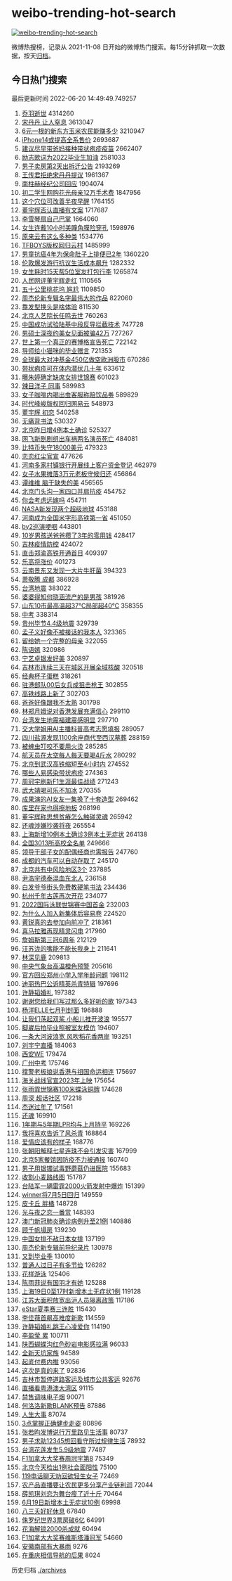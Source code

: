 # weibo-trending-hot-search

[![weibo-trending-hot-search](https://github.com/ameizi/weibo-trending-hot-search/actions/workflows/ci.yml/badge.svg)](https://github.com/ameizi/weibo-trending-hot-search/actions/workflows/ci.yml)

微博热搜榜，记录从 2021-11-08 日开始的微博热门搜索。每15分钟抓取一次数据，按天[归档](./archives)。

## 今日热门搜索

<!-- BEGIN --> 
最后更新时间 2022-06-20 14:49:49.749257 
1. [乔羽逝世](https://s.weibo.com/weibo?q=%23%E4%B9%94%E7%BE%BD%E9%80%9D%E4%B8%96%23&Refer=top) 4314260
1. [宋丹丹 让人窒息](https://s.weibo.com/weibo?q=%E5%AE%8B%E4%B8%B9%E4%B8%B9%20%E8%AE%A9%E4%BA%BA%E7%AA%92%E6%81%AF&Refer=top) 3613047
1. [6元一根的新东方玉米农民能赚多少](https://s.weibo.com/weibo?q=%236%E5%85%83%E4%B8%80%E6%A0%B9%E7%9A%84%E6%96%B0%E4%B8%9C%E6%96%B9%E7%8E%89%E7%B1%B3%E5%86%9C%E6%B0%91%E8%83%BD%E8%B5%9A%E5%A4%9A%E5%B0%91%23&Refer=top) 3210947
1. [iPhone14或提高全系售价](https://s.weibo.com/weibo?q=%23iPhone14%E6%88%96%E6%8F%90%E9%AB%98%E5%85%A8%E7%B3%BB%E5%94%AE%E4%BB%B7%23&Refer=top) 2693687
1. [建议尽早带爸妈接种带状疱疹疫苗](https://s.weibo.com/weibo?q=%23%E5%BB%BA%E8%AE%AE%E5%B0%BD%E6%97%A9%E5%B8%A6%E7%88%B8%E5%A6%88%E6%8E%A5%E7%A7%8D%E5%B8%A6%E7%8A%B6%E7%96%B1%E7%96%B9%E7%96%AB%E8%8B%97%23&Refer=top) 2662407
1. [励志歌词为2022毕业生加油](https://s.weibo.com/weibo?q=%23%E5%8A%B1%E5%BF%97%E6%AD%8C%E8%AF%8D%E4%B8%BA2022%E6%AF%95%E4%B8%9A%E7%94%9F%E5%8A%A0%E6%B2%B9%23&Refer=top) 2581033
1. [男子卖房第2天出拆迁公告](https://s.weibo.com/weibo?q=%23%E7%94%B7%E5%AD%90%E5%8D%96%E6%88%BF%E7%AC%AC2%E5%A4%A9%E5%87%BA%E6%8B%86%E8%BF%81%E5%85%AC%E5%91%8A%23&Refer=top) 2193269
1. [王传君拒绝宋丹丹提议](https://s.weibo.com/weibo?q=%23%E7%8E%8B%E4%BC%A0%E5%90%9B%E6%8B%92%E7%BB%9D%E5%AE%8B%E4%B8%B9%E4%B8%B9%E6%8F%90%E8%AE%AE%23&Refer=top) 1961367
1. [南柱赫经纪公司回应](https://s.weibo.com/weibo?q=%23%E5%8D%97%E6%9F%B1%E8%B5%AB%E7%BB%8F%E7%BA%AA%E5%85%AC%E5%8F%B8%E5%9B%9E%E5%BA%94%23&Refer=top) 1904074
1. [初二学生网购花光母亲12万手术费](https://s.weibo.com/weibo?q=%23%E5%88%9D%E4%BA%8C%E5%AD%A6%E7%94%9F%E7%BD%91%E8%B4%AD%E8%8A%B1%E5%85%89%E6%AF%8D%E4%BA%B212%E4%B8%87%E6%89%8B%E6%9C%AF%E8%B4%B9%23&Refer=top) 1847956
1. [这个穴位可改善半夜早醒](https://s.weibo.com/weibo?q=%23%E8%BF%99%E4%B8%AA%E7%A9%B4%E4%BD%8D%E5%8F%AF%E6%94%B9%E5%96%84%E5%8D%8A%E5%A4%9C%E6%97%A9%E9%86%92%23&Refer=top) 1764155
1. [董宇辉否认直播有文案](https://s.weibo.com/weibo?q=%23%E8%91%A3%E5%AE%87%E8%BE%89%E5%90%A6%E8%AE%A4%E7%9B%B4%E6%92%AD%E6%9C%89%E6%96%87%E6%A1%88%23&Refer=top) 1717687
1. [李雪琴扇自己巴掌](https://s.weibo.com/weibo?q=%E6%9D%8E%E9%9B%AA%E7%90%B4%E6%89%87%E8%87%AA%E5%B7%B1%E5%B7%B4%E6%8E%8C&Refer=top) 1664060
1. [女生连戴10小时美瞳角膜险穿孔](https://s.weibo.com/weibo?q=%23%E5%A5%B3%E7%94%9F%E8%BF%9E%E6%88%B410%E5%B0%8F%E6%97%B6%E7%BE%8E%E7%9E%B3%E8%A7%92%E8%86%9C%E9%99%A9%E7%A9%BF%E5%AD%94%23&Refer=top) 1598976
1. [原来云有这么多种类](https://s.weibo.com/weibo?q=%23%E5%8E%9F%E6%9D%A5%E4%BA%91%E6%9C%89%E8%BF%99%E4%B9%88%E5%A4%9A%E7%A7%8D%E7%B1%BB%23&Refer=top) 1534776
1. [TFBOYS版权回归云村](https://s.weibo.com/weibo?q=%23TFBOYS%E7%89%88%E6%9D%83%E5%9B%9E%E5%BD%92%E4%BA%91%E6%9D%91%23&Refer=top) 1485999
1. [男童抗癌4年为保命肚子上排便已2年](https://s.weibo.com/weibo?q=%E7%94%B7%E7%AB%A5%E6%8A%97%E7%99%8C4%E5%B9%B4%E4%B8%BA%E4%BF%9D%E5%91%BD%E8%82%9A%E5%AD%90%E4%B8%8A%E6%8E%92%E4%BE%BF%E5%B7%B22%E5%B9%B4&Refer=top) 1360220
1. [伦敦爆发游行抗议生活成本飙升](https://s.weibo.com/weibo?q=%23%E4%BC%A6%E6%95%A6%E7%88%86%E5%8F%91%E6%B8%B8%E8%A1%8C%E6%8A%97%E8%AE%AE%E7%94%9F%E6%B4%BB%E6%88%90%E6%9C%AC%E9%A3%99%E5%8D%87%23&Refer=top) 1282332
1. [女生耗时15天帮5位室友打包行李](https://s.weibo.com/weibo?q=%23%E5%A5%B3%E7%94%9F%E8%80%97%E6%97%B615%E5%A4%A9%E5%B8%AE5%E4%BD%8D%E5%AE%A4%E5%8F%8B%E6%89%93%E5%8C%85%E8%A1%8C%E6%9D%8E%23&Refer=top) 1265874
1. [人民网评董宇辉走红](https://s.weibo.com/weibo?q=%23%E4%BA%BA%E6%B0%91%E7%BD%91%E8%AF%84%E8%91%A3%E5%AE%87%E8%BE%89%E8%B5%B0%E7%BA%A2%23&Refer=top) 1110565
1. [五十公里桃花坞 尴尬](https://s.weibo.com/weibo?q=%E4%BA%94%E5%8D%81%E5%85%AC%E9%87%8C%E6%A1%83%E8%8A%B1%E5%9D%9E%20%E5%B0%B4%E5%B0%AC&Refer=top) 1109850
1. [周杰伦新专辑名字最伟大的作品](https://s.weibo.com/weibo?q=%23%E5%91%A8%E6%9D%B0%E4%BC%A6%E6%96%B0%E4%B8%93%E8%BE%91%E5%90%8D%E5%AD%97%E6%9C%80%E4%BC%9F%E5%A4%A7%E7%9A%84%E4%BD%9C%E5%93%81%23&Refer=top) 822060
1. [靠发型换头是啥体验](https://s.weibo.com/weibo?q=%E9%9D%A0%E5%8F%91%E5%9E%8B%E6%8D%A2%E5%A4%B4%E6%98%AF%E5%95%A5%E4%BD%93%E9%AA%8C&Refer=top) 811530
1. [北京人艺院长任鸣去世](https://s.weibo.com/weibo?q=%23%E5%8C%97%E4%BA%AC%E4%BA%BA%E8%89%BA%E9%99%A2%E9%95%BF%E4%BB%BB%E9%B8%A3%E5%8E%BB%E4%B8%96%23&Refer=top) 760263
1. [中国成功试验陆基中段反导拦截技术](https://s.weibo.com/weibo?q=%E4%B8%AD%E5%9B%BD%E6%88%90%E5%8A%9F%E8%AF%95%E9%AA%8C%E9%99%86%E5%9F%BA%E4%B8%AD%E6%AE%B5%E5%8F%8D%E5%AF%BC%E6%8B%A6%E6%88%AA%E6%8A%80%E6%9C%AF&Refer=top) 747728
1. [男硕士深夜约美女见面被骗42万](https://s.weibo.com/weibo?q=%23%E7%94%B7%E7%A1%95%E5%A3%AB%E6%B7%B1%E5%A4%9C%E7%BA%A6%E7%BE%8E%E5%A5%B3%E8%A7%81%E9%9D%A2%E8%A2%AB%E9%AA%9742%E4%B8%87%23&Refer=top) 727267
1. [世上第一个真正的赛博格宣告死亡](https://s.weibo.com/weibo?q=%23%E4%B8%96%E4%B8%8A%E7%AC%AC%E4%B8%80%E4%B8%AA%E7%9C%9F%E6%AD%A3%E7%9A%84%E8%B5%9B%E5%8D%9A%E6%A0%BC%E5%AE%A3%E5%91%8A%E6%AD%BB%E4%BA%A1%23&Refer=top) 722142
1. [导师给小猫咪的毕业赠言](https://s.weibo.com/weibo?q=%23%E5%AF%BC%E5%B8%88%E7%BB%99%E5%B0%8F%E7%8C%AB%E5%92%AA%E7%9A%84%E6%AF%95%E4%B8%9A%E8%B5%A0%E8%A8%80%23&Refer=top) 721353
1. [全球最大对冲基金450亿做空欧洲股市](https://s.weibo.com/weibo?q=%23%E5%85%A8%E7%90%83%E6%9C%80%E5%A4%A7%E5%AF%B9%E5%86%B2%E5%9F%BA%E9%87%91450%E4%BA%BF%E5%81%9A%E7%A9%BA%E6%AC%A7%E6%B4%B2%E8%82%A1%E5%B8%82%23&Refer=top) 670286
1. [带状疱疹可在体内潜伏几十年](https://s.weibo.com/weibo?q=%23%E5%B8%A6%E7%8A%B6%E7%96%B1%E7%96%B9%E5%8F%AF%E5%9C%A8%E4%BD%93%E5%86%85%E6%BD%9C%E4%BC%8F%E5%87%A0%E5%8D%81%E5%B9%B4%23&Refer=top) 633612
1. [曝朱婷确定缺席女排世锦赛](https://s.weibo.com/weibo?q=%23%E6%9B%9D%E6%9C%B1%E5%A9%B7%E7%A1%AE%E5%AE%9A%E7%BC%BA%E5%B8%AD%E5%A5%B3%E6%8E%92%E4%B8%96%E9%94%A6%E8%B5%9B%23&Refer=top) 601023
1. [辣目洋子 同事](https://s.weibo.com/weibo?q=%E8%BE%A3%E7%9B%AE%E6%B4%8B%E5%AD%90%20%E5%90%8C%E4%BA%8B&Refer=top) 589983
1. [女子咖啡内喝出虫客服称赔饮品券](https://s.weibo.com/weibo?q=%23%E5%A5%B3%E5%AD%90%E5%92%96%E5%95%A1%E5%86%85%E5%96%9D%E5%87%BA%E8%99%AB%E5%AE%A2%E6%9C%8D%E7%A7%B0%E8%B5%94%E9%A5%AE%E5%93%81%E5%88%B8%23&Refer=top) 589829
1. [时代峰峻版权回归网易云](https://s.weibo.com/weibo?q=%23%E6%97%B6%E4%BB%A3%E5%B3%B0%E5%B3%BB%E7%89%88%E6%9D%83%E5%9B%9E%E5%BD%92%E7%BD%91%E6%98%93%E4%BA%91%23&Refer=top) 548973
1. [董宇辉 初恋](https://s.weibo.com/weibo?q=%E8%91%A3%E5%AE%87%E8%BE%89%20%E5%88%9D%E6%81%8B&Refer=top) 540258
1. [无痛背书法](https://s.weibo.com/weibo?q=%23%E6%97%A0%E7%97%9B%E8%83%8C%E4%B9%A6%E6%B3%95%23&Refer=top) 530327
1. [北京昨日增4例本土确诊](https://s.weibo.com/weibo?q=%23%E5%8C%97%E4%BA%AC%E6%98%A8%E6%97%A5%E5%A2%9E4%E4%BE%8B%E6%9C%AC%E5%9C%9F%E7%A1%AE%E8%AF%8A%23&Refer=top) 525327
1. [网飞新剧剧组出车祸两名演员死亡](https://s.weibo.com/weibo?q=%23%E7%BD%91%E9%A3%9E%E6%96%B0%E5%89%A7%E5%89%A7%E7%BB%84%E5%87%BA%E8%BD%A6%E7%A5%B8%E4%B8%A4%E5%90%8D%E6%BC%94%E5%91%98%E6%AD%BB%E4%BA%A1%23&Refer=top) 484081
1. [比特币失守18000美元](https://s.weibo.com/weibo?q=%23%E6%AF%94%E7%89%B9%E5%B8%81%E5%A4%B1%E5%AE%8818000%E7%BE%8E%E5%85%83%23&Refer=top) 479323
1. [恋恋红尘官宣](https://s.weibo.com/weibo?q=%23%E6%81%8B%E6%81%8B%E7%BA%A2%E5%B0%98%E5%AE%98%E5%AE%A3%23&Refer=top) 477626
1. [河南多家村镇银行开展线上客户资金登记](https://s.weibo.com/weibo?q=%23%E6%B2%B3%E5%8D%97%E5%A4%9A%E5%AE%B6%E6%9D%91%E9%95%87%E9%93%B6%E8%A1%8C%E5%BC%80%E5%B1%95%E7%BA%BF%E4%B8%8A%E5%AE%A2%E6%88%B7%E8%B5%84%E9%87%91%E7%99%BB%E8%AE%B0%23&Refer=top) 462979
1. [女子水果摊落3万元老板守候归还](https://s.weibo.com/weibo?q=%23%E5%A5%B3%E5%AD%90%E6%B0%B4%E6%9E%9C%E6%91%8A%E8%90%BD3%E4%B8%87%E5%85%83%E8%80%81%E6%9D%BF%E5%AE%88%E5%80%99%E5%BD%92%E8%BF%98%23&Refer=top) 456864
1. [谭维维 脑干缺失的美](https://s.weibo.com/weibo?q=%E8%B0%AD%E7%BB%B4%E7%BB%B4%20%E8%84%91%E5%B9%B2%E7%BC%BA%E5%A4%B1%E7%9A%84%E7%BE%8E&Refer=top) 456565
1. [北京门头沟一家四口并肩抗疫](https://s.weibo.com/weibo?q=%23%E5%8C%97%E4%BA%AC%E9%97%A8%E5%A4%B4%E6%B2%9F%E4%B8%80%E5%AE%B6%E5%9B%9B%E5%8F%A3%E5%B9%B6%E8%82%A9%E6%8A%97%E7%96%AB%23&Refer=top) 454752
1. [你会考虑远嫁吗](https://s.weibo.com/weibo?q=%23%E4%BD%A0%E4%BC%9A%E8%80%83%E8%99%91%E8%BF%9C%E5%AB%81%E5%90%97%23&Refer=top) 454711
1. [NASA新发现两个超级地球](https://s.weibo.com/weibo?q=%23NASA%E6%96%B0%E5%8F%91%E7%8E%B0%E4%B8%A4%E4%B8%AA%E8%B6%85%E7%BA%A7%E5%9C%B0%E7%90%83%23&Refer=top) 453188
1. [河南成为全国米字形高铁第一省](https://s.weibo.com/weibo?q=%23%E6%B2%B3%E5%8D%97%E6%88%90%E4%B8%BA%E5%85%A8%E5%9B%BD%E7%B1%B3%E5%AD%97%E5%BD%A2%E9%AB%98%E9%93%81%E7%AC%AC%E4%B8%80%E7%9C%81%23&Refer=top) 451050
1. [by2巡演哽咽](https://s.weibo.com/weibo?q=%23by2%E5%B7%A1%E6%BC%94%E5%93%BD%E5%92%BD%23&Refer=top) 443801
1. [10岁男孩送爸爸攒了3年的零用钱](https://s.weibo.com/weibo?q=%2310%E5%B2%81%E7%94%B7%E5%AD%A9%E9%80%81%E7%88%B8%E7%88%B8%E6%94%92%E4%BA%863%E5%B9%B4%E7%9A%84%E9%9B%B6%E7%94%A8%E9%92%B1%23&Refer=top) 428417
1. [吉林疫情防控](https://s.weibo.com/weibo?q=%23%E5%90%89%E6%9E%97%E7%96%AB%E6%83%85%E9%98%B2%E6%8E%A7%23&Refer=top) 424072
1. [直击郑渝高铁开通首日](https://s.weibo.com/weibo?q=%23%E7%9B%B4%E5%87%BB%E9%83%91%E6%B8%9D%E9%AB%98%E9%93%81%E5%BC%80%E9%80%9A%E9%A6%96%E6%97%A5%23&Refer=top) 409397
1. [乐高将涨价](https://s.weibo.com/weibo?q=%23%E4%B9%90%E9%AB%98%E5%B0%86%E6%B6%A8%E4%BB%B7%23&Refer=top) 401273
1. [云南景东又发现一大片牛肝菌](https://s.weibo.com/weibo?q=%23%E4%BA%91%E5%8D%97%E6%99%AF%E4%B8%9C%E5%8F%88%E5%8F%91%E7%8E%B0%E4%B8%80%E5%A4%A7%E7%89%87%E7%89%9B%E8%82%9D%E8%8F%8C%23&Refer=top) 394323
1. [萧敬腾 成都](https://s.weibo.com/weibo?q=%E8%90%A7%E6%95%AC%E8%85%BE%20%E6%88%90%E9%83%BD&Refer=top) 386928
1. [台湾地震](https://s.weibo.com/weibo?q=%23%E5%8F%B0%E6%B9%BE%E5%9C%B0%E9%9C%87%23&Refer=top) 383022
1. [婆婆得知何晓涵流产的是男孩](https://s.weibo.com/weibo?q=%23%E5%A9%86%E5%A9%86%E5%BE%97%E7%9F%A5%E4%BD%95%E6%99%93%E6%B6%B5%E6%B5%81%E4%BA%A7%E7%9A%84%E6%98%AF%E7%94%B7%E5%AD%A9%23&Refer=top) 381926
1. [山东10市最高温超37℃局部超40℃](https://s.weibo.com/weibo?q=%23%E5%B1%B1%E4%B8%9C10%E5%B8%82%E6%9C%80%E9%AB%98%E6%B8%A9%E8%B6%8537%E2%84%83%E5%B1%80%E9%83%A8%E8%B6%8540%E2%84%83%23&Refer=top) 358355
1. [中考](https://s.weibo.com/weibo?q=%E4%B8%AD%E8%80%83&Refer=top) 338314
1. [贵州毕节4.4级地震](https://s.weibo.com/weibo?q=%E8%B4%B5%E5%B7%9E%E6%AF%95%E8%8A%824.4%E7%BA%A7%E5%9C%B0%E9%9C%87&Refer=top) 329739
1. [孟子义好像不被接话的我本人](https://s.weibo.com/weibo?q=%23%E5%AD%9F%E5%AD%90%E4%B9%89%E5%A5%BD%E5%83%8F%E4%B8%8D%E8%A2%AB%E6%8E%A5%E8%AF%9D%E7%9A%84%E6%88%91%E6%9C%AC%E4%BA%BA%23&Refer=top) 323365
1. [留给她一个完整的母亲](https://s.weibo.com/weibo?q=%E7%95%99%E7%BB%99%E5%A5%B9%E4%B8%80%E4%B8%AA%E5%AE%8C%E6%95%B4%E7%9A%84%E6%AF%8D%E4%BA%B2&Refer=top) 322055
1. [陈语嫣](https://s.weibo.com/weibo?q=%E9%99%88%E8%AF%AD%E5%AB%A3&Refer=top) 320986
1. [宁艺卓银发好美](https://s.weibo.com/weibo?q=%23%E5%AE%81%E8%89%BA%E5%8D%93%E9%93%B6%E5%8F%91%E5%A5%BD%E7%BE%8E%23&Refer=top) 320897
1. [吉林市连续三天在城区开展全域核酸](https://s.weibo.com/weibo?q=%23%E5%90%89%E6%9E%97%E5%B8%82%E8%BF%9E%E7%BB%AD%E4%B8%89%E5%A4%A9%E5%9C%A8%E5%9F%8E%E5%8C%BA%E5%BC%80%E5%B1%95%E5%85%A8%E5%9F%9F%E6%A0%B8%E9%85%B8%23&Refer=top) 320518
1. [经典杯子蛋糕](https://s.weibo.com/weibo?q=%E7%BB%8F%E5%85%B8%E6%9D%AF%E5%AD%90%E8%9B%8B%E7%B3%95&Refer=top) 318261
1. [驻港部队00后女兵成狙击枪王](https://s.weibo.com/weibo?q=%23%E9%A9%BB%E6%B8%AF%E9%83%A8%E9%98%9F00%E5%90%8E%E5%A5%B3%E5%85%B5%E6%88%90%E7%8B%99%E5%87%BB%E6%9E%AA%E7%8E%8B%23&Refer=top) 302855
1. [高铁线路上新了](https://s.weibo.com/weibo?q=%23%E9%AB%98%E9%93%81%E7%BA%BF%E8%B7%AF%E4%B8%8A%E6%96%B0%E4%BA%86%23&Refer=top) 302703
1. [爸爸好像跟我不太熟](https://s.weibo.com/weibo?q=%23%E7%88%B8%E7%88%B8%E5%A5%BD%E5%83%8F%E8%B7%9F%E6%88%91%E4%B8%8D%E5%A4%AA%E7%86%9F%23&Refer=top) 301798
1. [林郑月娥说对香港发展充满信心](https://s.weibo.com/weibo?q=%23%E6%9E%97%E9%83%91%E6%9C%88%E5%A8%A5%E8%AF%B4%E5%AF%B9%E9%A6%99%E6%B8%AF%E5%8F%91%E5%B1%95%E5%85%85%E6%BB%A1%E4%BF%A1%E5%BF%83%23&Refer=top) 299110
1. [台湾发生地震福建震感明显](https://s.weibo.com/weibo?q=%23%E5%8F%B0%E6%B9%BE%E5%8F%91%E7%94%9F%E5%9C%B0%E9%9C%87%E7%A6%8F%E5%BB%BA%E9%9C%87%E6%84%9F%E6%98%8E%E6%98%BE%23&Refer=top) 297710
1. [交大学姐用AI主播科普高考志愿填报](https://s.weibo.com/weibo?q=%23%E4%BA%A4%E5%A4%A7%E5%AD%A6%E5%A7%90%E7%94%A8AI%E4%B8%BB%E6%92%AD%E7%A7%91%E6%99%AE%E9%AB%98%E8%80%83%E5%BF%97%E6%84%BF%E5%A1%AB%E6%8A%A5%23&Refer=top) 289057
1. [四川盐源发现1100余座商代至西汉墓葬](https://s.weibo.com/weibo?q=%23%E5%9B%9B%E5%B7%9D%E7%9B%90%E6%BA%90%E5%8F%91%E7%8E%B01100%E4%BD%99%E5%BA%A7%E5%95%86%E4%BB%A3%E8%87%B3%E8%A5%BF%E6%B1%89%E5%A2%93%E8%91%AC%23&Refer=top) 288159
1. [被蜱虫叮咬不要用火烫](https://s.weibo.com/weibo?q=%23%E8%A2%AB%E8%9C%B1%E8%99%AB%E5%8F%AE%E5%92%AC%E4%B8%8D%E8%A6%81%E7%94%A8%E7%81%AB%E7%83%AB%23&Refer=top) 285285
1. [航天员在太空每人每天要喝4斤水](https://s.weibo.com/weibo?q=%23%E8%88%AA%E5%A4%A9%E5%91%98%E5%9C%A8%E5%A4%AA%E7%A9%BA%E6%AF%8F%E4%BA%BA%E6%AF%8F%E5%A4%A9%E8%A6%81%E5%96%9D4%E6%96%A4%E6%B0%B4%23&Refer=top) 280292
1. [北京到武汉高铁缩短至4小时内](https://s.weibo.com/weibo?q=%23%E5%8C%97%E4%BA%AC%E5%88%B0%E6%AD%A6%E6%B1%89%E9%AB%98%E9%93%81%E7%BC%A9%E7%9F%AD%E8%87%B34%E5%B0%8F%E6%97%B6%E5%86%85%23&Refer=top) 274552
1. [哪些人易感染带状疱疹](https://s.weibo.com/weibo?q=%23%E5%93%AA%E4%BA%9B%E4%BA%BA%E6%98%93%E6%84%9F%E6%9F%93%E5%B8%A6%E7%8A%B6%E7%96%B1%E7%96%B9%23&Refer=top) 274363
1. [周冠宇刷新F1生涯最佳战绩](https://s.weibo.com/weibo?q=%23%E5%91%A8%E5%86%A0%E5%AE%87%E5%88%B7%E6%96%B0F1%E7%94%9F%E6%B6%AF%E6%9C%80%E4%BD%B3%E6%88%98%E7%BB%A9%23&Refer=top) 271243
1. [武大靖喝可乐不加冰](https://s.weibo.com/weibo?q=%23%E6%AD%A6%E5%A4%A7%E9%9D%96%E5%96%9D%E5%8F%AF%E4%B9%90%E4%B8%8D%E5%8A%A0%E5%86%B0%23&Refer=top) 270355
1. [成果演的AI女友一集换了十套造型](https://s.weibo.com/weibo?q=%23%E6%88%90%E6%9E%9C%E6%BC%94%E7%9A%84AI%E5%A5%B3%E5%8F%8B%E4%B8%80%E9%9B%86%E6%8D%A2%E4%BA%86%E5%8D%81%E5%A5%97%E9%80%A0%E5%9E%8B%23&Refer=top) 269462
1. [库里在家也得擦地板](https://s.weibo.com/weibo?q=%23%E5%BA%93%E9%87%8C%E5%9C%A8%E5%AE%B6%E4%B9%9F%E5%BE%97%E6%93%A6%E5%9C%B0%E6%9D%BF%23&Refer=top) 268196
1. [董宇辉称思想贫瘠怎么触碰灵魂](https://s.weibo.com/weibo?q=%23%E8%91%A3%E5%AE%87%E8%BE%89%E7%A7%B0%E6%80%9D%E6%83%B3%E8%B4%AB%E7%98%A0%E6%80%8E%E4%B9%88%E8%A7%A6%E7%A2%B0%E7%81%B5%E9%AD%82%23&Refer=top) 265942
1. [还魂涉嫌抄袭将夜](https://s.weibo.com/weibo?q=%23%E8%BF%98%E9%AD%82%E6%B6%89%E5%AB%8C%E6%8A%84%E8%A2%AD%E5%B0%86%E5%A4%9C%23&Refer=top) 265554
1. [上海新增10例本土确诊3例本土无症状](https://s.weibo.com/weibo?q=%23%E4%B8%8A%E6%B5%B7%E6%96%B0%E5%A2%9E10%E4%BE%8B%E6%9C%AC%E5%9C%9F%E7%A1%AE%E8%AF%8A3%E4%BE%8B%E6%9C%AC%E5%9C%9F%E6%97%A0%E7%97%87%E7%8A%B6%23&Refer=top) 264138
1. [全国3013所高校全名单](https://s.weibo.com/weibo?q=%23%E5%85%A8%E5%9B%BD3013%E6%89%80%E9%AB%98%E6%A0%A1%E5%85%A8%E5%90%8D%E5%8D%95%23&Refer=top) 249666
1. [领导干部子女的配偶经商也需报告](https://s.weibo.com/weibo?q=%23%E9%A2%86%E5%AF%BC%E5%B9%B2%E9%83%A8%E5%AD%90%E5%A5%B3%E7%9A%84%E9%85%8D%E5%81%B6%E7%BB%8F%E5%95%86%E4%B9%9F%E9%9C%80%E6%8A%A5%E5%91%8A%23&Refer=top) 247760
1. [成都的汽车可以自动存取了](https://s.weibo.com/weibo?q=%23%E6%88%90%E9%83%BD%E7%9A%84%E6%B1%BD%E8%BD%A6%E5%8F%AF%E4%BB%A5%E8%87%AA%E5%8A%A8%E5%AD%98%E5%8F%96%E4%BA%86%23&Refer=top) 245170
1. [北京共有中风险地区3个](https://s.weibo.com/weibo?q=%E5%8C%97%E4%BA%AC%E5%85%B1%E6%9C%89%E4%B8%AD%E9%A3%8E%E9%99%A9%E5%9C%B0%E5%8C%BA3%E4%B8%AA&Refer=top) 237885
1. [尹浩宇德泰混血东北人](https://s.weibo.com/weibo?q=%23%E5%B0%B9%E6%B5%A9%E5%AE%87%E5%BE%B7%E6%B3%B0%E6%B7%B7%E8%A1%80%E4%B8%9C%E5%8C%97%E4%BA%BA%23&Refer=top) 236158
1. [白发爷爷街头免费教硬笔书法](https://s.weibo.com/weibo?q=%23%E7%99%BD%E5%8F%91%E7%88%B7%E7%88%B7%E8%A1%97%E5%A4%B4%E5%85%8D%E8%B4%B9%E6%95%99%E7%A1%AC%E7%AC%94%E4%B9%A6%E6%B3%95%23&Refer=top) 234436
1. [杭州千年古莲再次开花](https://s.weibo.com/weibo?q=%23%E6%9D%AD%E5%B7%9E%E5%8D%83%E5%B9%B4%E5%8F%A4%E8%8E%B2%E5%86%8D%E6%AC%A1%E5%BC%80%E8%8A%B1%23&Refer=top) 234077
1. [2022国际泳联世锦赛中国首金](https://s.weibo.com/weibo?q=%232022%E5%9B%BD%E9%99%85%E6%B3%B3%E8%81%94%E4%B8%96%E9%94%A6%E8%B5%9B%E4%B8%AD%E5%9B%BD%E9%A6%96%E9%87%91%23&Refer=top) 232003
1. [为什么人加入新集体后容易卷](https://s.weibo.com/weibo?q=%23%E4%B8%BA%E4%BB%80%E4%B9%88%E4%BA%BA%E5%8A%A0%E5%85%A5%E6%96%B0%E9%9B%86%E4%BD%93%E5%90%8E%E5%AE%B9%E6%98%93%E5%8D%B7%23&Refer=top) 224520
1. [黄锐真的去参加向前冲了](https://s.weibo.com/weibo?q=%23%E9%BB%84%E9%94%90%E7%9C%9F%E7%9A%84%E5%8E%BB%E5%8F%82%E5%8A%A0%E5%90%91%E5%89%8D%E5%86%B2%E4%BA%86%23&Refer=top) 218361
1. [喜马拉雅再现精灵闪电](https://s.weibo.com/weibo?q=%23%E5%96%9C%E9%A9%AC%E6%8B%89%E9%9B%85%E5%86%8D%E7%8E%B0%E7%B2%BE%E7%81%B5%E9%97%AA%E7%94%B5%23&Refer=top) 217960
1. [詹姆斯第三冠6周年](https://s.weibo.com/weibo?q=%23%E8%A9%B9%E5%A7%86%E6%96%AF%E7%AC%AC%E4%B8%89%E5%86%A06%E5%91%A8%E5%B9%B4%23&Refer=top) 212129
1. [汪苏泷的嘴能不能长我身上](https://s.weibo.com/weibo?q=%23%E6%B1%AA%E8%8B%8F%E6%B3%B7%E7%9A%84%E5%98%B4%E8%83%BD%E4%B8%8D%E8%83%BD%E9%95%BF%E6%88%91%E8%BA%AB%E4%B8%8A%23&Refer=top) 211641
1. [林深见鹿](https://s.weibo.com/weibo?q=%E6%9E%97%E6%B7%B1%E8%A7%81%E9%B9%BF&Refer=top) 209813
1. [中央气象台高温橙色预警](https://s.weibo.com/weibo?q=%23%E4%B8%AD%E5%A4%AE%E6%B0%94%E8%B1%A1%E5%8F%B0%E9%AB%98%E6%B8%A9%E6%A9%99%E8%89%B2%E9%A2%84%E8%AD%A6%23&Refer=top) 205616
1. [官方回应郑州小学入学年龄问题](https://s.weibo.com/weibo?q=%23%E5%AE%98%E6%96%B9%E5%9B%9E%E5%BA%94%E9%83%91%E5%B7%9E%E5%B0%8F%E5%AD%A6%E5%85%A5%E5%AD%A6%E5%B9%B4%E9%BE%84%E9%97%AE%E9%A2%98%23&Refer=top) 198112
1. [迪丽热巴公诉精英杀青特辑](https://s.weibo.com/weibo?q=%23%E8%BF%AA%E4%B8%BD%E7%83%AD%E5%B7%B4%E5%85%AC%E8%AF%89%E7%B2%BE%E8%8B%B1%E6%9D%80%E9%9D%92%E7%89%B9%E8%BE%91%23&Refer=top) 197696
1. [许静韬婚礼](https://s.weibo.com/weibo?q=%23%E8%AE%B8%E9%9D%99%E9%9F%AC%E5%A9%9A%E7%A4%BC%23&Refer=top) 197382
1. [谢谢您给我们写过那么多好听的歌](https://s.weibo.com/weibo?q=%23%E8%B0%A2%E8%B0%A2%E6%82%A8%E7%BB%99%E6%88%91%E4%BB%AC%E5%86%99%E8%BF%87%E9%82%A3%E4%B9%88%E5%A4%9A%E5%A5%BD%E5%90%AC%E7%9A%84%E6%AD%8C%23&Refer=top) 197343
1. [杨洋ELLE七月刊封面](https://s.weibo.com/weibo?q=%23%E6%9D%A8%E6%B4%8BELLE%E4%B8%83%E6%9C%88%E5%88%8A%E5%B0%81%E9%9D%A2%23&Refer=top) 196888
1. [让我们荡起双桨 小船儿推开波浪](https://s.weibo.com/weibo?q=%E8%AE%A9%E6%88%91%E4%BB%AC%E8%8D%A1%E8%B5%B7%E5%8F%8C%E6%A1%A8%20%E5%B0%8F%E8%88%B9%E5%84%BF%E6%8E%A8%E5%BC%80%E6%B3%A2%E6%B5%AA&Refer=top) 195577
1. [脚崴后拍毕业照被室友模仿](https://s.weibo.com/weibo?q=%23%E8%84%9A%E5%B4%B4%E5%90%8E%E6%8B%8D%E6%AF%95%E4%B8%9A%E7%85%A7%E8%A2%AB%E5%AE%A4%E5%8F%8B%E6%A8%A1%E4%BB%BF%23&Refer=top) 194607
1. [一条大河波浪宽 风吹稻花香两岸](https://s.weibo.com/weibo?q=%E4%B8%80%E6%9D%A1%E5%A4%A7%E6%B2%B3%E6%B3%A2%E6%B5%AA%E5%AE%BD%20%E9%A3%8E%E5%90%B9%E7%A8%BB%E8%8A%B1%E9%A6%99%E4%B8%A4%E5%B2%B8&Refer=top) 193251
1. [刘宇宁直播](https://s.weibo.com/weibo?q=%23%E5%88%98%E5%AE%87%E5%AE%81%E7%9B%B4%E6%92%AD%23&Refer=top) 184063
1. [西安WE](https://s.weibo.com/weibo?q=%E8%A5%BF%E5%AE%89WE&Refer=top) 179474
1. [广州中考](https://s.weibo.com/weibo?q=%E5%B9%BF%E5%B7%9E%E4%B8%AD%E8%80%83&Refer=top) 175746
1. [撑警老板娘说香港与祖国命运相连](https://s.weibo.com/weibo?q=%23%E6%92%91%E8%AD%A6%E8%80%81%E6%9D%BF%E5%A8%98%E8%AF%B4%E9%A6%99%E6%B8%AF%E4%B8%8E%E7%A5%96%E5%9B%BD%E5%91%BD%E8%BF%90%E7%9B%B8%E8%BF%9E%23&Refer=top) 175697
1. [海关战线官宣2023年上映](https://s.weibo.com/weibo?q=%23%E6%B5%B7%E5%85%B3%E6%88%98%E7%BA%BF%E5%AE%98%E5%AE%A32023%E5%B9%B4%E4%B8%8A%E6%98%A0%23&Refer=top) 175654
1. [张雨霏世锦赛100米蝶泳铜牌](https://s.weibo.com/weibo?q=%23%E5%BC%A0%E9%9B%A8%E9%9C%8F%E4%B8%96%E9%94%A6%E8%B5%9B100%E7%B1%B3%E8%9D%B6%E6%B3%B3%E9%93%9C%E7%89%8C%23&Refer=top) 174628
1. [周深 超话社区](https://s.weibo.com/weibo?q=%E5%91%A8%E6%B7%B1%20%E8%B6%85%E8%AF%9D%E7%A4%BE%E5%8C%BA&Refer=top) 172218
1. [杰迷过年了](https://s.weibo.com/weibo?q=%E6%9D%B0%E8%BF%B7%E8%BF%87%E5%B9%B4%E4%BA%86&Refer=top) 171561
1. [还魂](https://s.weibo.com/weibo?q=%E8%BF%98%E9%AD%82&Refer=top) 169910
1. [1年期与5年期LPR均与上月持平](https://s.weibo.com/weibo?q=%231%E5%B9%B4%E6%9C%9F%E4%B8%8E5%E5%B9%B4%E6%9C%9FLPR%E5%9D%87%E4%B8%8E%E4%B8%8A%E6%9C%88%E6%8C%81%E5%B9%B3%23&Refer=top) 169226
1. [我将喜欢告诉了风杀青](https://s.weibo.com/weibo?q=%23%E6%88%91%E5%B0%86%E5%96%9C%E6%AC%A2%E5%91%8A%E8%AF%89%E4%BA%86%E9%A3%8E%E6%9D%80%E9%9D%92%23&Refer=top) 168864
1. [爱情应该有的样子](https://s.weibo.com/weibo?q=%23%E7%88%B1%E6%83%85%E5%BA%94%E8%AF%A5%E6%9C%89%E7%9A%84%E6%A0%B7%E5%AD%90%23&Refer=top) 168776
1. [张朝阳解释七星连珠不会引发灾害](https://s.weibo.com/weibo?q=%23%E5%BC%A0%E6%9C%9D%E9%98%B3%E8%A7%A3%E9%87%8A%E4%B8%83%E6%98%9F%E8%BF%9E%E7%8F%A0%E4%B8%8D%E4%BC%9A%E5%BC%95%E5%8F%91%E7%81%BE%E5%AE%B3%23&Refer=top) 167999
1. [北京5家餐馆因防疫不力被通报](https://s.weibo.com/weibo?q=%23%E5%8C%97%E4%BA%AC5%E5%AE%B6%E9%A4%90%E9%A6%86%E5%9B%A0%E9%98%B2%E7%96%AB%E4%B8%8D%E5%8A%9B%E8%A2%AB%E9%80%9A%E6%8A%A5%23&Refer=top) 160740
1. [男子用银镯试毒野蘑菇仍进医院](https://s.weibo.com/weibo?q=%23%E7%94%B7%E5%AD%90%E7%94%A8%E9%93%B6%E9%95%AF%E8%AF%95%E6%AF%92%E9%87%8E%E8%98%91%E8%8F%87%E4%BB%8D%E8%BF%9B%E5%8C%BB%E9%99%A2%23&Refer=top) 155683
1. [收割小麦路线图](https://s.weibo.com/weibo?q=%E6%94%B6%E5%89%B2%E5%B0%8F%E9%BA%A6%E8%B7%AF%E7%BA%BF%E5%9B%BE&Refer=top) 151787
1. [台陆军一辆雷霆2000火箭发射中爆炸](https://s.weibo.com/weibo?q=%23%E5%8F%B0%E9%99%86%E5%86%9B%E4%B8%80%E8%BE%86%E9%9B%B7%E9%9C%862000%E7%81%AB%E7%AE%AD%E5%8F%91%E5%B0%84%E4%B8%AD%E7%88%86%E7%82%B8%23&Refer=top) 151399
1. [winner将7月5日回归](https://s.weibo.com/weibo?q=%23winner%E5%B0%867%E6%9C%885%E6%97%A5%E5%9B%9E%E5%BD%92%23&Refer=top) 149559
1. [皮卡丘 胖橘](https://s.weibo.com/weibo?q=%E7%9A%AE%E5%8D%A1%E4%B8%98%20%E8%83%96%E6%A9%98&Refer=top) 148728
1. [光与夜之恋一番赏](https://s.weibo.com/weibo?q=%E5%85%89%E4%B8%8E%E5%A4%9C%E4%B9%8B%E6%81%8B%E4%B8%80%E7%95%AA%E8%B5%8F&Refer=top) 148393
1. [澳门新冠肺炎确诊病例升至21例](https://s.weibo.com/weibo?q=%23%E6%BE%B3%E9%97%A8%E6%96%B0%E5%86%A0%E8%82%BA%E7%82%8E%E7%A1%AE%E8%AF%8A%E7%97%85%E4%BE%8B%E5%8D%87%E8%87%B321%E4%BE%8B%23&Refer=top) 140886
1. [顾千帆塌房](https://s.weibo.com/weibo?q=%23%E9%A1%BE%E5%8D%83%E5%B8%86%E5%A1%8C%E6%88%BF%23&Refer=top) 139230
1. [中国女排不敌日本女排](https://s.weibo.com/weibo?q=%23%E4%B8%AD%E5%9B%BD%E5%A5%B3%E6%8E%92%E4%B8%8D%E6%95%8C%E6%97%A5%E6%9C%AC%E5%A5%B3%E6%8E%92%23&Refer=top) 137199
1. [周杰伦新专辑前导纪录片](https://s.weibo.com/weibo?q=%23%E5%91%A8%E6%9D%B0%E4%BC%A6%E6%96%B0%E4%B8%93%E8%BE%91%E5%89%8D%E5%AF%BC%E7%BA%AA%E5%BD%95%E7%89%87%23&Refer=top) 130978
1. [又到毕业季](https://s.weibo.com/weibo?q=%23%E5%8F%88%E5%88%B0%E6%AF%95%E4%B8%9A%E5%AD%A3%23&Refer=top) 130010
1. [普通人过日子有多节俭](https://s.weibo.com/weibo?q=%23%E6%99%AE%E9%80%9A%E4%BA%BA%E8%BF%87%E6%97%A5%E5%AD%90%E6%9C%89%E5%A4%9A%E8%8A%82%E4%BF%AD%23&Refer=top) 126282
1. [花样游泳](https://s.weibo.com/weibo?q=%E8%8A%B1%E6%A0%B7%E6%B8%B8%E6%B3%B3&Refer=top) 125406
1. [陈雨菲说有国羽才有她](https://s.weibo.com/weibo?q=%23%E9%99%88%E9%9B%A8%E8%8F%B2%E8%AF%B4%E6%9C%89%E5%9B%BD%E7%BE%BD%E6%89%8D%E6%9C%89%E5%A5%B9%23&Refer=top) 125288
1. [上海19日0至17时新增本土无症状1例](https://s.weibo.com/weibo?q=%23%E4%B8%8A%E6%B5%B719%E6%97%A50%E8%87%B317%E6%97%B6%E6%96%B0%E5%A2%9E%E6%9C%AC%E5%9C%9F%E6%97%A0%E7%97%87%E7%8A%B61%E4%BE%8B%23&Refer=top) 119128
1. [江苏大面积放宽出沪人员隔离政策](https://s.weibo.com/weibo?q=%23%E6%B1%9F%E8%8B%8F%E5%A4%A7%E9%9D%A2%E7%A7%AF%E6%94%BE%E5%AE%BD%E5%87%BA%E6%B2%AA%E4%BA%BA%E5%91%98%E9%9A%94%E7%A6%BB%E6%94%BF%E7%AD%96%23&Refer=top) 117186
1. [eStar夏季赛三连胜](https://s.weibo.com/weibo?q=eStar%E5%A4%8F%E5%AD%A3%E8%B5%9B%E4%B8%89%E8%BF%9E%E8%83%9C&Refer=top) 115430
1. [李佳薇首飙高难度新歌](https://s.weibo.com/weibo?q=%23%E6%9D%8E%E4%BD%B3%E8%96%87%E9%A6%96%E9%A3%99%E9%AB%98%E9%9A%BE%E5%BA%A6%E6%96%B0%E6%AD%8C%23&Refer=top) 114559
1. [许静韬婚礼跳王心凌爱你](https://s.weibo.com/weibo?q=%23%E8%AE%B8%E9%9D%99%E9%9F%AC%E5%A9%9A%E7%A4%BC%E8%B7%B3%E7%8E%8B%E5%BF%83%E5%87%8C%E7%88%B1%E4%BD%A0%23&Refer=top) 114190
1. [李盈莹 累](https://s.weibo.com/weibo?q=%E6%9D%8E%E7%9B%88%E8%8E%B9%20%E7%B4%AF&Refer=top) 100711
1. [陕西蝴蝶沟红色砂岩电影感拉满](https://s.weibo.com/weibo?q=%23%E9%99%95%E8%A5%BF%E8%9D%B4%E8%9D%B6%E6%B2%9F%E7%BA%A2%E8%89%B2%E7%A0%82%E5%B2%A9%E7%94%B5%E5%BD%B1%E6%84%9F%E6%8B%89%E6%BB%A1%23&Refer=top) 96033
1. [全新天坑家族](https://s.weibo.com/weibo?q=%23%E5%85%A8%E6%96%B0%E5%A4%A9%E5%9D%91%E5%AE%B6%E6%97%8F%23&Refer=top) 94589
1. [起底付费内推](https://s.weibo.com/weibo?q=%23%E8%B5%B7%E5%BA%95%E4%BB%98%E8%B4%B9%E5%86%85%E6%8E%A8%23&Refer=top) 93056
1. [这次是真的来了](https://s.weibo.com/weibo?q=%E8%BF%99%E6%AC%A1%E6%98%AF%E7%9C%9F%E7%9A%84%E6%9D%A5%E4%BA%86&Refer=top) 92836
1. [吉林市暂停道路客运及城市公共客运](https://s.weibo.com/weibo?q=%23%E5%90%89%E6%9E%97%E5%B8%82%E6%9A%82%E5%81%9C%E9%81%93%E8%B7%AF%E5%AE%A2%E8%BF%90%E5%8F%8A%E5%9F%8E%E5%B8%82%E5%85%AC%E5%85%B1%E5%AE%A2%E8%BF%90%23&Refer=top) 92676
1. [直播看粤港澳大湾区](https://s.weibo.com/weibo?q=%23%E7%9B%B4%E6%92%AD%E7%9C%8B%E7%B2%A4%E6%B8%AF%E6%BE%B3%E5%A4%A7%E6%B9%BE%E5%8C%BA%23&Refer=top) 91115
1. [禁售调味电子烟](https://s.weibo.com/weibo?q=%23%E7%A6%81%E5%94%AE%E8%B0%83%E5%91%B3%E7%94%B5%E5%AD%90%E7%83%9F%23&Refer=top) 90071
1. [何洛洛新歌BLANK预告](https://s.weibo.com/weibo?q=%23%E4%BD%95%E6%B4%9B%E6%B4%9B%E6%96%B0%E6%AD%8CBLANK%E9%A2%84%E5%91%8A%23&Refer=top) 87886
1. [人生大事](https://s.weibo.com/weibo?q=%E4%BA%BA%E7%94%9F%E5%A4%A7%E4%BA%8B&Refer=top) 87074
1. [3点掌握正确健步走姿](https://s.weibo.com/weibo?q=%233%E7%82%B9%E6%8E%8C%E6%8F%A1%E6%AD%A3%E7%A1%AE%E5%81%A5%E6%AD%A5%E8%B5%B0%E5%A7%BF%23&Refer=top) 80896
1. [张若昀发博说行万里路见生活事](https://s.weibo.com/weibo?q=%23%E5%BC%A0%E8%8B%A5%E6%98%80%E5%8F%91%E5%8D%9A%E8%AF%B4%E8%A1%8C%E4%B8%87%E9%87%8C%E8%B7%AF%E8%A7%81%E7%94%9F%E6%B4%BB%E4%BA%8B%23&Refer=top) 80737
1. [男子求助12345想回看守所过规律生活](https://s.weibo.com/weibo?q=%23%E7%94%B7%E5%AD%90%E6%B1%82%E5%8A%A912345%E6%83%B3%E5%9B%9E%E7%9C%8B%E5%AE%88%E6%89%80%E8%BF%87%E8%A7%84%E5%BE%8B%E7%94%9F%E6%B4%BB%23&Refer=top) 78932
1. [台湾花莲发生5.9级地震](https://s.weibo.com/weibo?q=%23%E5%8F%B0%E6%B9%BE%E8%8A%B1%E8%8E%B2%E5%8F%91%E7%94%9F5.9%E7%BA%A7%E5%9C%B0%E9%9C%87%23&Refer=top) 77487
1. [F1加拿大大奖赛周冠宇第8](https://s.weibo.com/weibo?q=F1%E5%8A%A0%E6%8B%BF%E5%A4%A7%E5%A4%A7%E5%A5%96%E8%B5%9B%E5%91%A8%E5%86%A0%E5%AE%87%E7%AC%AC8&Refer=top) 75349
1. [北京今天检出1例社会面阳性](https://s.weibo.com/weibo?q=%23%E5%8C%97%E4%BA%AC%E4%BB%8A%E5%A4%A9%E6%A3%80%E5%87%BA1%E4%BE%8B%E7%A4%BE%E4%BC%9A%E9%9D%A2%E9%98%B3%E6%80%A7%23&Refer=top) 75100
1. [119电话聊天劝回欲轻生女子](https://s.weibo.com/weibo?q=%23119%E7%94%B5%E8%AF%9D%E8%81%8A%E5%A4%A9%E5%8A%9D%E5%9B%9E%E6%AC%B2%E8%BD%BB%E7%94%9F%E5%A5%B3%E5%AD%90%23&Refer=top) 72469
1. [农产品直播要让农民更多分享产业链利润](https://s.weibo.com/weibo?q=%23%E5%86%9C%E4%BA%A7%E5%93%81%E7%9B%B4%E6%92%AD%E8%A6%81%E8%AE%A9%E5%86%9C%E6%B0%91%E6%9B%B4%E5%A4%9A%E5%88%86%E4%BA%AB%E4%BA%A7%E4%B8%9A%E9%93%BE%E5%88%A9%E6%B6%A6%23&Refer=top) 72044
1. [薛凯琪刘恋为舞台瘦了近十斤](https://s.weibo.com/weibo?q=%23%E8%96%9B%E5%87%AF%E7%90%AA%E5%88%98%E6%81%8B%E4%B8%BA%E8%88%9E%E5%8F%B0%E7%98%A6%E4%BA%86%E8%BF%91%E5%8D%81%E6%96%A4%23&Refer=top) 70464
1. [6月19日新增本土无症状10例](https://s.weibo.com/weibo?q=%236%E6%9C%8819%E6%97%A5%E6%96%B0%E5%A2%9E%E6%9C%AC%E5%9C%9F%E6%97%A0%E7%97%87%E7%8A%B610%E4%BE%8B%23&Refer=top) 69998
1. [八三夭好好休息](https://s.weibo.com/weibo?q=%E5%85%AB%E4%B8%89%E5%A4%AD%E5%A5%BD%E5%A5%BD%E4%BC%91%E6%81%AF&Refer=top) 67840
1. [侏罗纪世界3票房破6亿](https://s.weibo.com/weibo?q=%23%E4%BE%8F%E7%BD%97%E7%BA%AA%E4%B8%96%E7%95%8C3%E7%A5%A8%E6%88%BF%E7%A0%B46%E4%BA%BF%23&Refer=top) 64991
1. [花海解锁2000杀成就](https://s.weibo.com/weibo?q=%23%E8%8A%B1%E6%B5%B7%E8%A7%A3%E9%94%812000%E6%9D%80%E6%88%90%E5%B0%B1%23&Refer=top) 60494
1. [F1加拿大大奖赛维斯塔潘冠军](https://s.weibo.com/weibo?q=%23F1%E5%8A%A0%E6%8B%BF%E5%A4%A7%E5%A4%A7%E5%A5%96%E8%B5%9B%E7%BB%B4%E6%96%AF%E5%A1%94%E6%BD%98%E5%86%A0%E5%86%9B%23&Refer=top) 54660
1. [安徽南部有大暴雨](https://s.weibo.com/weibo?q=%23%E5%AE%89%E5%BE%BD%E5%8D%97%E9%83%A8%E6%9C%89%E5%A4%A7%E6%9A%B4%E9%9B%A8%23&Refer=top) 9276
1. [在重庆相信导航的后果](https://s.weibo.com/weibo?q=%23%E5%9C%A8%E9%87%8D%E5%BA%86%E7%9B%B8%E4%BF%A1%E5%AF%BC%E8%88%AA%E7%9A%84%E5%90%8E%E6%9E%9C%23&Refer=top) 8024
<!-- END -->

历史归档 [./archives](./archives)

